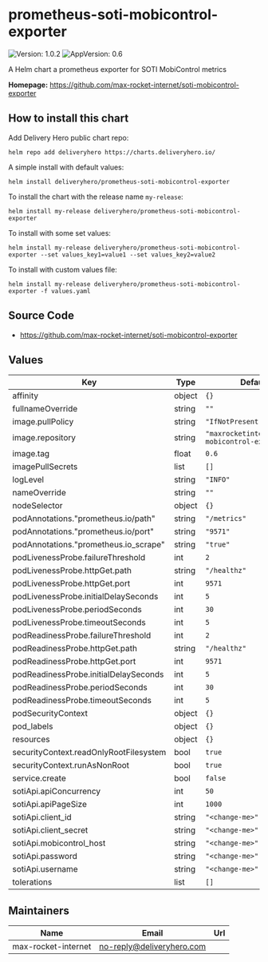 # prometheus-soti-mobicontrol-exporter

![Version: 1.0.2](https://img.shields.io/badge/Version-1.0.2-informational?style=flat-square) ![AppVersion: 0.6](https://img.shields.io/badge/AppVersion-0.6-informational?style=flat-square)

A Helm chart a prometheus exporter for SOTI MobiControl metrics

**Homepage:** <https://github.com/max-rocket-internet/soti-mobicontrol-exporter>

## How to install this chart

Add Delivery Hero public chart repo:

```console
helm repo add deliveryhero https://charts.deliveryhero.io/
```

A simple install with default values:

```console
helm install deliveryhero/prometheus-soti-mobicontrol-exporter
```

To install the chart with the release name `my-release`:

```console
helm install my-release deliveryhero/prometheus-soti-mobicontrol-exporter
```

To install with some set values:

```console
helm install my-release deliveryhero/prometheus-soti-mobicontrol-exporter --set values_key1=value1 --set values_key2=value2
```

To install with custom values file:

```console
helm install my-release deliveryhero/prometheus-soti-mobicontrol-exporter -f values.yaml
```

## Source Code

* <https://github.com/max-rocket-internet/soti-mobicontrol-exporter>

## Values

| Key | Type | Default | Description |
|-----|------|---------|-------------|
| affinity | object | `{}` |  |
| fullnameOverride | string | `""` |  |
| image.pullPolicy | string | `"IfNotPresent"` |  |
| image.repository | string | `"maxrocketinternet/soti-mobicontrol-exporter"` |  |
| image.tag | float | `0.6` |  |
| imagePullSecrets | list | `[]` |  |
| logLevel | string | `"INFO"` |  |
| nameOverride | string | `""` |  |
| nodeSelector | object | `{}` |  |
| podAnnotations."prometheus.io/path" | string | `"/metrics"` |  |
| podAnnotations."prometheus.io/port" | string | `"9571"` |  |
| podAnnotations."prometheus.io_scrape" | string | `"true"` |  |
| podLivenessProbe.failureThreshold | int | `2` |  |
| podLivenessProbe.httpGet.path | string | `"/healthz"` |  |
| podLivenessProbe.httpGet.port | int | `9571` |  |
| podLivenessProbe.initialDelaySeconds | int | `5` |  |
| podLivenessProbe.periodSeconds | int | `30` |  |
| podLivenessProbe.timeoutSeconds | int | `5` |  |
| podReadinessProbe.failureThreshold | int | `2` |  |
| podReadinessProbe.httpGet.path | string | `"/healthz"` |  |
| podReadinessProbe.httpGet.port | int | `9571` |  |
| podReadinessProbe.initialDelaySeconds | int | `5` |  |
| podReadinessProbe.periodSeconds | int | `30` |  |
| podReadinessProbe.timeoutSeconds | int | `5` |  |
| podSecurityContext | object | `{}` |  |
| pod_labels | object | `{}` |  |
| resources | object | `{}` |  |
| securityContext.readOnlyRootFilesystem | bool | `true` |  |
| securityContext.runAsNonRoot | bool | `true` |  |
| service.create | bool | `false` |  |
| sotiApi.apiConcurrency | int | `50` |  |
| sotiApi.apiPageSize | int | `1000` |  |
| sotiApi.client_id | string | `"<change-me>"` |  |
| sotiApi.client_secret | string | `"<change-me>"` |  |
| sotiApi.mobicontrol_host | string | `"<change-me>"` |  |
| sotiApi.password | string | `"<change-me>"` |  |
| sotiApi.username | string | `"<change-me>"` |  |
| tolerations | list | `[]` |  |

## Maintainers

| Name | Email | Url |
| ---- | ------ | --- |
| max-rocket-internet | <no-reply@deliveryhero.com> |  |
